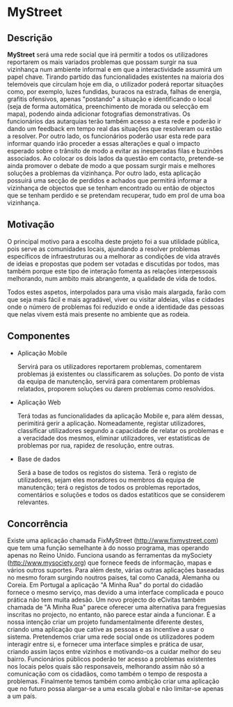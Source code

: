MyStreet
========

Descrição
---------

__MyStreet__ será uma rede social que irá permitir a todos os utilizadores reportarem os mais variados problemas que possam surgir na sua vizinhança num ambiente informal e em que a interactividade assumirá um papel chave.
Tirando partido das funcionalidades existentes na maioria dos telemóveis que circulam hoje em dia, o utilizador poderá reportar situações como, por exemplo, luzes fundidas, buracos na estrada, falhas de energia, grafitis ofensivos, apenas "postando" a situação e identificando o local (seja de forma automática, preenchimento de morada ou selecção em mapa), podendo ainda adicionar fotografias demonstrativas.
Os funcionários das autarquias terão também acesso a esta rede e poderão ir dando um feedback em tempo real das situações que resolveram ou estão a resolver. Por outro lado, os funcionários poderão usar esta rede para informar quando irão proceder a essas alterações e qual o impacto esperado sobre o trânsito de modo a evitar as inesperadas filas e buzinões associados.
Ao colocar os dois lados da questão em contacto, pretende-se ainda promover o debate de modo a que possam surgir mais e melhores soluções a problemas da vizinhança.
Por outro lado, esta aplicação possuirá uma secção de perdidos e achados que permitirá informar a vizinhança de objectos que se tenham encontrado ou então de objectos que se tenham perdido e se pretendam recuperar, tudo em prol de uma boa vizinhança.

Motivação
---------

O principal motivo para a escolha deste projeto foi a sua utilidade pública, pois serve as comunidades locais,
ajundando a resolver problemas específicos de infraestruturas ou a melhorar as condições de vida através de ideias
e propostas que podem ser votadas e discutidas por todos, mas também porque este tipo de interação fomenta as relações
interpessoais melhorando, num ambito mais abrangente, a qualidade de vida de todos.

Todos estes aspetos, interpolados para uma visão mais alargada, farão com que seja mais fácil e mais agradável,
viver ou visitar aldeias, vilas e cidades onde o número de problemas foi reduzido e onde a identidade das pessoas
que nelas vivem está mais presente no ambiente que as rodeia.


Componentes
-----------

* Aplicação Mobile

  Servirá para os utilizadores reportarem problemas, comentarem problemas 
  já existentes ou classificarem as soluções.
  Do ponto de vista da equipa de manutenção, servirá para comentarem problemas 
  relatados, proporem soluções ou darem problemas como resolvidos.
  
* Aplicação Web

  Terá todas as funcionalidades da aplicação Mobile e, para além dessas, 
  perimitirá gerir a aplicação. Nomeadamente, registar utilizadores, classificar
  utilizadores segundo a capacidade de relatar os problemas e a veracidade dos
  mesmos, eliminar utilizadores, ver estatísticas de problemas por rua, rapidez de
  resolução, entre outras.

* Base de dados

  Será a base de todos os registos do sistema. Terá o registo de utilizadores, sejam
  eles moradores ou membros da equipa de manutenção; terá o registos de todos os problemas
  reportados, comentários e soluções e todos os dados estatíticos que se considerem relevantes.
  
Concorrência
------------
Existe uma aplicação chamada FixMyStreet (http://www.fixmystreet.com) que tem uma função semelhante à do nosso programa, mas operando apenas no Reino Unido. Funciona usando as ferramentas da mySociety (http://www.mysociety.org) que fornece feeds de informação, mapas e vários outros suportes.
Para além deste, várias outras aplicações baseadas no mesmo foram surgindo noutros paises, tal como Canadá, Alemanha ou Coreia. Em Portugal a aplicação "A Minha Rua" do portal do cidadão fornece o mesmo serviço, mas devido a uma interface complicada e pouco prática não tem muita adesão. Um novo projecto do eCivitas também chamada de "A Minha Rua" parece oferecer uma alternativa para freguesias inscritas no projecto, no entanto, não parece estar ainda a funcionar.
É a nossa intenção criar um projeto fundamentalmente diferente destes, criando uma aplicação que cative as pessoas e as incentive a usar o sistema. Pretendemos criar uma rede social onde os utilizadores podem interagir entre si, e fornecer uma interface simples e prática de usar, criando assim laços entre vizinhos e motivando-os a cuidar melhor do seu bairro. Funcionários públicos poderão ter acesso a problemas existentes nos locais pelos quais são responsaveis, melhorando assim não só a comunicação com os cidadãos, como também o tempo de resposta a problemas. 
Finalmente temos também como ambição criar uma aplicação que no futuro possa alargar-se a uma escala global e não limitar-se apenas a um país.
